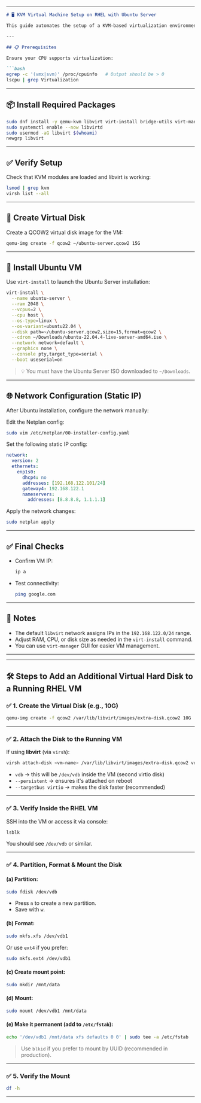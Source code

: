 
---

```markdown
# 🖥️ KVM Virtual Machine Setup on RHEL with Ubuntu Server

This guide automates the setup of a KVM-based virtualization environment on RHEL using QEMU, libvirt, and virt-install, followed by the creation of a virtual machine running Ubuntu Server.

---

## 📋 Prerequisites

Ensure your CPU supports virtualization:

```bash
egrep -c '(vmx|svm)' /proc/cpuinfo   # Output should be > 0
lscpu | grep Virtualization
```

---

## 📦 Install Required Packages

```bash
sudo dnf install -y qemu-kvm libvirt virt-install bridge-utils virt-manager
sudo systemctl enable --now libvirtd
sudo usermod -aG libvirt $(whoami)
newgrp libvirt
```

---

## ✅ Verify Setup

Check that KVM modules are loaded and libvirt is working:

```bash
lsmod | grep kvm
virsh list --all
```

---

## 💽 Create Virtual Disk

Create a QCOW2 virtual disk image for the VM:

```bash
qemu-img create -f qcow2 ~/ubuntu-server.qcow2 15G
```

---

## 🚀 Install Ubuntu VM

Use `virt-install` to launch the Ubuntu Server installation:

```bash
virt-install \
  --name ubuntu-server \
  --ram 2048 \
  --vcpus=2 \
  --cpu host \
  --os-type=linux \
  --os-variant=ubuntu22.04 \
  --disk path=~/ubuntu-server.qcow2,size=15,format=qcow2 \
  --cdrom ~/Downloads/ubuntu-22.04.4-live-server-amd64.iso \
  --network network=default \
  --graphics none \
  --console pty,target_type=serial \
  --boot useserial=on
```

> 💡 You must have the Ubuntu Server ISO downloaded to `~/Downloads`.

---

## 🌐 Network Configuration (Static IP)

After Ubuntu installation, configure the network manually:

Edit the Netplan config:
```bash
sudo vim /etc/netplan/00-installer-config.yaml
```

Set the following static IP config:
```yaml
network:
  version: 2
  ethernets:
    enp1s0:
      dhcp4: no
      addresses: [192.168.122.101/24]
      gateway4: 192.168.122.1
      nameservers:
        addresses: [8.8.8.8, 1.1.1.1]
```

Apply the network changes:

```bash
sudo netplan apply
```

---

## ✅ Final Checks

- Confirm VM IP:
  ```bash
  ip a
  ```

- Test connectivity:
  ```bash
  ping google.com
  ```

---

## 📎 Notes

- The default `libvirt` network assigns IPs in the `192.168.122.0/24` range.
- Adjust RAM, CPU, or disk size as needed in the `virt-install` command.
- You can use `virt-manager` GUI for easier VM management.

---

---

## 🛠️ Steps to Add an Additional Virtual Hard Disk to a Running RHEL VM

### ✅ 1. **Create the Virtual Disk (e.g., 10G)**
```bash
qemu-img create -f qcow2 /var/lib/libvirt/images/extra-disk.qcow2 10G
```

---

### ✅ 2. **Attach the Disk to the Running VM**

If using **libvirt** (via `virsh`):

```bash
virsh attach-disk <vm-name> /var/lib/libvirt/images/extra-disk.qcow2 vdb --targetbus virtio --persistent
```

- `vdb` → this will be `/dev/vdb` inside the VM (second virtio disk)
- `--persistent` → ensures it's attached on reboot
- `--targetbus virtio` → makes the disk faster (recommended)

---

### ✅ 3. **Verify Inside the RHEL VM**

SSH into the VM or access it via console:

```bash
lsblk
```

You should see `/dev/vdb` or similar.

---

### ✅ 4. **Partition, Format & Mount the Disk**

#### (a) Partition:
```bash
sudo fdisk /dev/vdb
```
- Press `n` to create a new partition.
- Save with `w`.

#### (b) Format:
```bash
sudo mkfs.xfs /dev/vdb1
```
Or use `ext4` if you prefer:
```bash
sudo mkfs.ext4 /dev/vdb1
```

#### (c) Create mount point:
```bash
sudo mkdir /mnt/data
```

#### (d) Mount:
```bash
sudo mount /dev/vdb1 /mnt/data
```

#### (e) Make it permanent (add to `/etc/fstab`):
```bash
echo '/dev/vdb1 /mnt/data xfs defaults 0 0' | sudo tee -a /etc/fstab
```

> Use `blkid` if you prefer to mount by UUID (recommended in production).

---

### ✅ 5. **Verify the Mount**
```bash
df -h
```

---